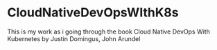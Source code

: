# CloudNativeDevOpsWIthK8s
This is my work as i going through the book Cloud Native DevOps With Kubernetes by Justin Domingus, John Arundel
